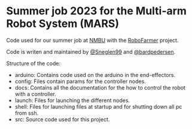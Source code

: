 # Summer job 2023 for the Multi-arm Robot System (MARS)

Code used for our summer job at [NMBU](https://www.nmbu.no) with the [RoboFarmer](https://prosjektbanken.forskningsradet.no/project/FORISS/336712) project.

Code is writen and maintained by [@Sneglen99](https://github.com/sneglen99) and [@bardpedersen](https://github.com/bardpedersen).

Structure of the code:
- arduino: Contains code used on the arduino in the end-effectors.
- config: Files contain params for the controller nodes.
- docs: Contains all the documentation for the how to control the robot with a controller.
- launch: Files for launching the different nodes.
- shell: Files for launching files at startup and for shutting down all pc from ssh.
- src: Source code used for this project.